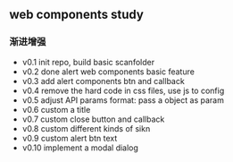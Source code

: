 web components study
---

### 渐进增强
* v0.1 init repo, build basic scanfolder
* v0.2 done alert web components basic feature
* v0.3 add alert components btn and callback
* v0.4 remove the hard code in css files, use js to config
* v0.5 adjust API params format: pass a object as param
* v0.6 custom a title
* v0.7 custom close button and callback
* v0.8 custom different kinds of sikn
* v0.9 custom alert btn text
* v0.10 implement a modal dialog